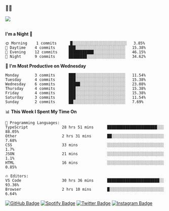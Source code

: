 ### 🤙🍺

<a href="https://github-readme-stats.vercel.app/api?username=hzak2xx&count_private=true&show_icons=true&theme=dracula">
  <img align="center" src="https://github-readme-stats.vercel.app/api?username=hzak2xx&count_private=true&show_icons=true&theme=dracula" />
</a>  
</br>
</br>

<!--START_SECTION:waka-->
**I'm a Night 🦉** 

```text
🌞 Morning    1 commits      █░░░░░░░░░░░░░░░░░░░░░░░░   3.85% 
🌆 Daytime    4 commits      ███░░░░░░░░░░░░░░░░░░░░░░   15.38% 
🌃 Evening    12 commits     ███████████░░░░░░░░░░░░░░   46.15% 
🌙 Night      9 commits      ████████░░░░░░░░░░░░░░░░░   34.62%

```
📅 **I'm Most Productive on Wednesday** 

```text
Monday       3 commits      ███░░░░░░░░░░░░░░░░░░░░░░   11.54% 
Tuesday      4 commits      ███░░░░░░░░░░░░░░░░░░░░░░   15.38% 
Wednesday    6 commits      █████░░░░░░░░░░░░░░░░░░░░   23.08% 
Thursday     4 commits      ███░░░░░░░░░░░░░░░░░░░░░░   15.38% 
Friday       4 commits      ███░░░░░░░░░░░░░░░░░░░░░░   15.38% 
Saturday     3 commits      ███░░░░░░░░░░░░░░░░░░░░░░   11.54% 
Sunday       2 commits      ██░░░░░░░░░░░░░░░░░░░░░░░   7.69%

```


📊 **This Week I Spent My Time On** 

```text
💬 Programming Languages: 
TypeScript               28 hrs 51 mins      ██████████████████████░░░   88.05% 
Other                    2 hrs 31 mins       ██░░░░░░░░░░░░░░░░░░░░░░░   7.68% 
CSS                      33 mins             ░░░░░░░░░░░░░░░░░░░░░░░░░   1.7% 
JSON                     21 mins             ░░░░░░░░░░░░░░░░░░░░░░░░░   1.1% 
HTML                     16 mins             ░░░░░░░░░░░░░░░░░░░░░░░░░   0.85%

🔥 Editors: 
VS Code                  30 hrs 36 mins      ███████████████████████░░   93.36% 
Browser                  2 hrs 10 mins       █░░░░░░░░░░░░░░░░░░░░░░░░   6.64%

```


<!--END_SECTION:waka-->

[![GitHub Badge](https://img.shields.io/badge/GitHub-100000?style=for-the-badge&logo=github&logoColor=white)](https://github.com/hzak2xx)
[![Spotify Badge](https://img.shields.io/badge/Spotify-1ED760?&style=for-the-badge&logo=spotify&logoColor=white)](https://open.spotify.com/user/uf90s6sbbh75a1mt44clkhkvf)
[![Twitter Badge](https://img.shields.io/badge/Twitter-1DA1F2?style=for-the-badge&logo=twitter&logoColor=white)](https://twitter.com/hzak2xx)
[![Instagram Badge](https://img.shields.io/badge/Instagram-E4405F?style=for-the-badge&logo=instagram&logoColor=white)](https://www.instagram.com/hzak2xx/)
